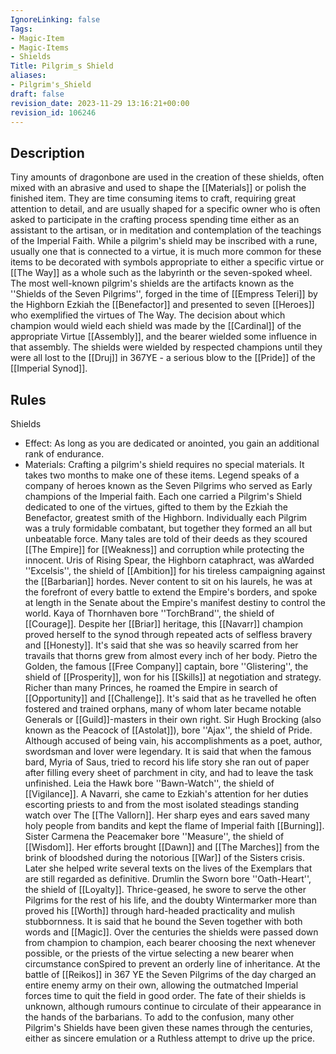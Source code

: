 ```yaml
---
IgnoreLinking: false
Tags:
- Magic-Item
- Magic-Items
- Shields
Title: Pilgrim_s Shield
aliases:
- Pilgrim's_Shield
draft: false
revision_date: 2023-11-29 13:16:21+00:00
revision_id: 106246
---
```


## Description
Tiny amounts of dragonbone are used in the creation of these shields, often mixed with an abrasive and used to shape the [[Materials]] or polish the finished item. They are time consuming items to craft, requiring great attention to detail, and are usually shaped for a specific owner who is often asked to participate in the crafting process spending time either as an assistant to the artisan, or in meditation and contemplation of the teachings of the Imperial Faith. 
While a pilgrim's shield may be inscribed with a rune, usually one that is connected to a virtue, it is much more common for these items to be decorated with symbols appropriate to either a specific virtue or [[The Way]] as a whole such as the labyrinth or the seven-spoked wheel.
The most well-known pilgrim's shields are the artifacts known as the ''Shields of the Seven Pilgrims'', forged in the time of [[Empress Teleri]] by the Highborn Ezkiah the [[Benefactor]] and presented to seven [[Heroes]] who exemplified the virtues of The Way. The decision about which champion would wield each shield was made by the [[Cardinal]] of the appropriate Virtue [[Assembly]], and the bearer wielded some influence in that assembly. The shields were wielded by respected champions until they were all lost to the [[Druj]] in 367YE - a serious blow to the [[Pride]] of the [[Imperial Synod]].
## Rules
Shields
* Effect: As long as you are dedicated or anointed, you gain an additional rank of endurance.
* Materials: Crafting a pilgrim's shield requires no special materials. It takes two months to make one of these items.
Legend speaks of a company of heroes known as the Seven Pilgrims who served as Early champions of the Imperial faith. Each one carried a Pilgrim's Shield dedicated to one of the virtues, gifted to them by the Ezkiah the Benefactor, greatest smith of the Highborn. Individually each Pilgrim was a truly formidable combatant, but together they formed an all but unbeatable force. Many tales are told of their deeds as they scoured [[The Empire]] for [[Weakness]] and corruption while protecting the innocent.
Uris of Rising Spear, the Highborn cataphract, was aWarded ''Excelsis'', the shield of [[Ambition]] for his tireless campaigning against the [[Barbarian]] hordes. Never content to sit on his laurels, he was at the forefront of every battle to extend the Empire's borders, and spoke at length in the Senate about the Empire's manifest destiny to control the world.
Kaya of Thornhaven bore ''TorchBrand'', the shield of [[Courage]]. Despite her [[Briar]] heritage, this [[Navarr]] champion proved herself to the synod through repeated acts of selfless bravery and [[Honesty]]. It's said that she was so heavily scarred from her travails that thorns grew from almost every inch of her body.
Pietro the Golden, the famous [[Free Company]] captain, bore ''Glistering'', the shield of [[Prosperity]], won for his [[Skills]] at negotiation and strategy. Richer than many Princes, he roamed the Empire in search of [[Opportunity]] and [[Challenge]]. It's said that as he travelled he often fostered and trained orphans, many of whom later became notable Generals or [[Guild]]-masters in their own right.
Sir Hugh Brocking (also known as the Peacock of [[Astolat]]), bore ''Ajax'', the shield of Pride. Although accused of being vain, his accomplishments as a poet, author, swordsman and lover were legendary. It is said that when the famous bard, Myria of Saus, tried to record his life story she ran out of paper after filling every sheet of parchment in city, and had to leave the task unfinished.
Leia the Hawk bore ''Bawn-Watch'', the shield of [[Vigilance]]. A Navarri, she came to Ezkiah's attention for her duties escorting priests to and from the most isolated steadings standing watch over The [[The Vallorn]]. Her sharp eyes and ears saved many holy people from bandits and kept the flame of Imperial faith [[Burning]].
Sister Carmena the Peacemaker bore ''Measure'', the shield of [[Wisdom]]. Her efforts brought [[Dawn]] and [[The Marches]] from the brink of bloodshed during the notorious [[War]] of the Sisters crisis. Later she helped write several texts on the lives of the Exemplars that are still regarded as definitive.
Drumlin the Sworn bore ''Oath-Heart'', the shield of [[Loyalty]]. Thrice-geased, he swore to serve the other Pilgrims for the rest of his life, and the doubty Wintermarker more than proved his [[Worth]] through hard-headed practicality and mulish stubbornness. It is said that he bound the Seven together with both words and [[Magic]].
Over the centuries the shields were passed down from champion to champion, each bearer choosing the next whenever possible, or the priests of the virtue selecting a new bearer when circumstance conSpired to prevent an orderly line of inheritance. 
At the battle of [[Reikos]] in 367 YE the Seven Pilgrims of the day charged an entire enemy army on their own, allowing the outmatched Imperial forces time to quit the field in good order. The fate of their shields is unknown, although rumours continue to circulate of their appearance in the hands of the barbarians. To add to the confusion, many other Pilgrim's Shields have been given these names through the centuries, either as sincere emulation or a Ruthless attempt to drive up the price.